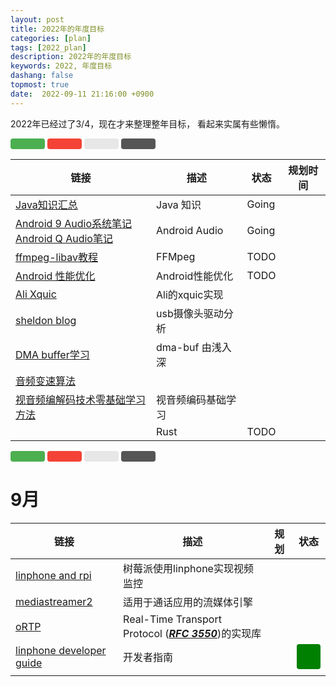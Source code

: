 ```yaml
---
layout: post
title: 2022年的年度目标
categories: [plan]
tags: [2022_plan]
description: 2022年的年度目标
keywords: 2022, 年度目标
dashang: false
topmost: true
date:  2022-09-11 21:16:00 +0900
---
```


2022年已经过了3/4，现在才来整理整年目标， 看起来实属有些懒惰。

<!-- more -->

<span style="background-color: #4CAF50; display: inline-block;border: none;border-radius: 4px;"> &nbsp;&nbsp;&nbsp;&nbsp; &nbsp; &nbsp; &nbsp;  &nbsp; &nbsp;  </span>
<span style="background-color: #f44336;display: inline-block;border: none;border-radius: 4px;"> &nbsp;&nbsp;&nbsp;&nbsp; &nbsp; &nbsp; &nbsp;  &nbsp; &nbsp;  </span>
<span style="background-color: #e7e7e7; color: black;display: inline-block;border: none;border-radius: 4px;"> &nbsp;&nbsp;&nbsp;&nbsp; &nbsp; &nbsp; &nbsp;  &nbsp; &nbsp;  </span>
<span style="background-color: #555555; color: black;display: inline-block;border: none;border-radius: 4px;"> &nbsp;&nbsp;&nbsp;&nbsp; &nbsp; &nbsp; &nbsp;  &nbsp; &nbsp;  </span>




| 链接                                                         | 描述      | 状态  | 规划时间                                                     |
| ------------------------------------------------------------ | --------- | ----- | ------------------------------------------------------------ |
| [Java知识汇总](https://pdai.tech/md/java/thread/java-thread-x-key-volatile.html) | Java 知识 | Going |  |
|[Android 9 Audio系统笔记](https://blog.csdn.net/biandan1231/article/details/106026964)<br />[Android Q Audio笔记](https://blog.csdn.net/sinat_18179367/category_9649731.html)| Android Audio | Going ||
|[ffmpeg-libav教程](https://github.com/leandromoreira/ffmpeg-libav-tutorial)| FFMpeg | TODO ||
|[Android 性能优化](https://blog.csdn.net/u011578734/category_7009042.html)| Android性能优化 | TODO ||
|[Ali Xquic](https://github.com/alibaba/xquic)| Ali的xquic实现 | ||
|[sheldon blog](https://www.cnblogs.com/blogs-of-lxl/tag/)| usb摄像头驱动分析 | ||
|[DMA buffer学习](https://blog.csdn.net/hexiaolong2009/article/details/102596744)|dma-buf 由浅入深|||
|[音频变速算法](https://juejin.cn/post/7024900194537832485)||||
|[视音频编解码技术零基础学习方法](https://blog.csdn.net/leixiaohua1020/article/details/18893769?spm=1001.2014.3001.5502)|视音频编码基础学习|||
||Rust|TODO||



<span style="background-color: #4CAF50; display: inline-block;border: none;border-radius: 4px;"> &nbsp;&nbsp;&nbsp;&nbsp; &nbsp; &nbsp; &nbsp;  &nbsp; &nbsp;  </span>
<span style="background-color: #f44336;display: inline-block;border: none;border-radius: 4px;"> &nbsp;&nbsp;&nbsp;&nbsp; &nbsp; &nbsp; &nbsp;  &nbsp; &nbsp;  </span>
<span style="background-color: #e7e7e7; color: black;display: inline-block;border: none;border-radius: 4px;"> &nbsp;&nbsp;&nbsp;&nbsp; &nbsp; &nbsp; &nbsp;  &nbsp; &nbsp;  </span>
<span style="background-color: #555555; color: black;display: inline-block;border: none;border-radius: 4px;"> &nbsp;&nbsp;&nbsp;&nbsp; &nbsp; &nbsp; &nbsp;  &nbsp; &nbsp;  </span>



# 9月

| 链接                                                         | 描述                                                         | 规划 | 状态                                                         |
| ------------------------------------------------------------ | ------------------------------------------------------------ | ---- | ------------------------------------------------------------ |
| [linphone and rpi](https://wiki.linphone.org/xwiki/wiki/public/view/Linphone/Linphone%20and%20Raspberry%20Pi/) | 树莓派使用linphone实现视频监控                               |      |                                                              |
| [mediastreamer2](https://www.linphone.org/technical-corner/mediastreamer2) | 适用于通话应用的流媒体引擎                                   |      |                                                              |
| [oRTP](https://www.linphone.org/technical-corner/ortp)       | Real-Time Transport Protocol ([***RFC 3550***](https://www.ietf.org/rfc/rfc3550.txt))的实现库 |      |                                                              |
| [linphone developer guide](https://wiki.linphone.org/xwiki/wiki/public/view/Lib/) | 开发者指南                                                   |      | <span style="background-color: green; display: inline-block;border: none;border-radius: 4px;"> &nbsp;&nbsp;&nbsp;&nbsp; &nbsp; &nbsp; &nbsp;  &nbsp; &nbsp;  </span> |
|                                                              |                                                              |      |                                                              |



